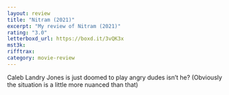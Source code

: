 ```yaml
---
layout: review
title: "Nitram (2021)"
excerpt: "My review of Nitram (2021)"
rating: "3.0"
letterboxd_url: https://boxd.it/3vQK3x
mst3k:
rifftrax:
category: movie-review
---
```


Caleb Landry Jones is just doomed to play angry dudes isn’t he? (Obviously the situation is a little more nuanced than that)
